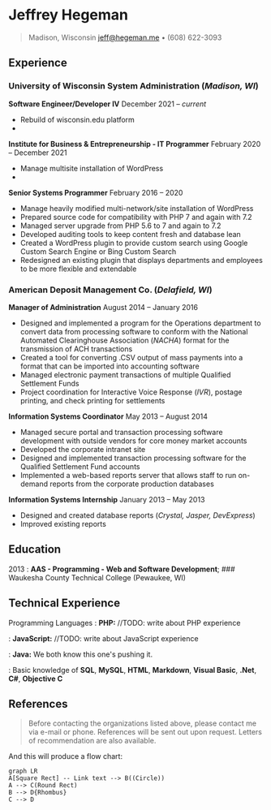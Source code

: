 
Jeffrey Hegeman
============
> Madison, Wisconsin 
<jeff@hegeman.me> • (608) 622-3093

Experience
----------
### University of Wisconsin System Administration (*Madison, WI*)
**Software Engineer/Developer IV** December 2021 – *current*
* Rebuild of wisconsin.edu platform
* 
**Institute for Business & Entrepreneurship - IT Programmer** February 2020 – December 2021
* Manage multisite installation of WordPress
* 

**Senior Systems Programmer** February 2016 – 2020 
* Manage heavily modified multi-network/site installation of WordPress
* Prepared source code for compatibility with PHP 7 and again with 7.2 
* Managed server upgrade from PHP 5.6 to 7 and again to 7.2
* Developed auditing tools to keep content fresh and database lean
* Created a WordPress plugin to provide custom search using Google Custom Search Engine or Bing Custom Search 
* Redesigned an existing plugin that displays departments and employees to be more flexible and extendable 

### American Deposit Management Co. (*Delafield, WI*)

**Manager of Administration** August 2014 – January 2016
* Designed and implemented a program for the Operations department to convert data from processing software to conform with the National Automated Clearinghouse Association (*NACHA*) format for the transmission of ACH transactions 
* Created a tool for converting .CSV output of mass payments into a format that can be imported into accounting software 
* Managed electronic payment transactions of multiple Qualified Settlement Funds 
* Project coordination for Interactive Voice Response (*IVR*), postage printing, and check printing for settlements

**Information Systems Coordinator** May 2013 – August 2014 
* Managed secure portal and transaction processing software development with outside vendors for core money market accounts 
* Developed the corporate intranet site 
* Designed and implemented transaction processing software for the Qualified Settlement Fund accounts 
* Implemented a web-based reports server that allows staff to run on-demand reports from the corporate production databases 

**Information Systems Internship** January 2013 – May 2013 
* Designed and created database reports (*Crystal, Jasper, DevExpress*) 
* Improved existing reports


Education
---------

2013
:   **AAS - Programming - Web and Software Development**; ### Waukesha County Technical College (Pewaukee, WI)

Technical Experience
--------------------

Programming Languages
:   **PHP:** //TODO: write about PHP experience

:   **JavaScript:** //TODO: write about JavaScript experience

:   **Java:** We both know this one's pushing
    it.

:   Basic knowledge of **SQL**, **MySQL**, **HTML**, **Markdown**, **Visual Basic**, **.Net**, **C#**, **Objective C**

References
----------------------------------------
> Before contacting the organizations listed above, please contact me via e-mail or phone. References will be sent out upon request. Letters of recommendation are also available.

And this will produce a flow chart:

```mermaid
graph LR
A[Square Rect] -- Link text --> B((Circle))
A --> C(Round Rect)
B --> D{Rhombus}
C --> D
